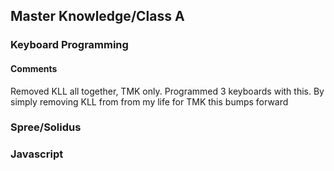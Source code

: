 ## Master Knowledge/Class A

### Keyboard Programming

#### Comments
Removed KLL all together, TMK only. Programmed 3 keyboards with this.
By simply removing KLL from from my life for TMK this bumps forward

### Spree/Solidus
### Javascript
